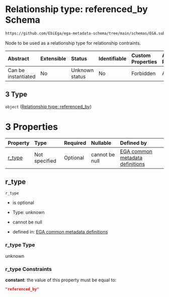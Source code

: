 # Relationship type: referenced\_by Schema

```txt
https://github.com/EbiEga/ega-metadata-schema/tree/main/schemas/EGA.submission.json#/properties/submission_relationships/items/allOf/1/anyOf/1/allOf/0/anyOf/3
```

Node to be used as a relationship type for relationship contraints.

| Abstract            | Extensible | Status         | Identifiable | Custom Properties | Additional Properties | Access Restrictions | Defined In                                                                           |
| :------------------ | :--------- | :------------- | :----------- | :---------------- | :-------------------- | :------------------ | :----------------------------------------------------------------------------------- |
| Can be instantiated | No         | Unknown status | No           | Forbidden         | Allowed               | none                | [EGA.submission.json\*](../../../schemas/EGA.submission.json "open original schema") |

## 3 Type

`object` ([Relationship type: referenced\_by](ega-12-definitions-relationship-type-referenced_by.md))

# 3 Properties

| Property           | Type          | Required | Nullable       | Defined by                                                                                                                                                                                                                                                   |
| :----------------- | :------------ | :------- | :------------- | :----------------------------------------------------------------------------------------------------------------------------------------------------------------------------------------------------------------------------------------------------------- |
| [r\_type](#r_type) | Not specified | Optional | cannot be null | [EGA common metadata definitions](ega-12-definitions-relationship-type-referenced_by-properties-r_type.md "https://github.com/EbiEga/ega-metadata-schema/tree/main/schemas/EGA.common-definitions.json#/definitions/r-type-referenced_by/properties/r_type") |

## r\_type



`r_type`

*   is optional

*   Type: unknown

*   cannot be null

*   defined in: [EGA common metadata definitions](ega-12-definitions-relationship-type-referenced_by-properties-r_type.md "https://github.com/EbiEga/ega-metadata-schema/tree/main/schemas/EGA.common-definitions.json#/definitions/r-type-referenced_by/properties/r_type")

### r\_type Type

unknown

### r\_type Constraints

**constant**: the value of this property must be equal to:

```json
"referenced_by"
```
